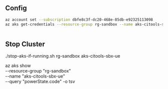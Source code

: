 ## Config

```bash
az account set --subscription dbfe8c3f-dc20-468e-85db-e92325113098 
az aks get-credentials --resource-group rg-sandbox --name aks-citools-sbx-ue
```

```bash

```

## Stop Cluster

./stop-aks-if-running.sh rg-sandbox aks-citools-sbx-ue

az aks show \
	--resource-group "rg-sandbox" \
	--name "aks-citools-sbx-ue" \
	--query "powerState.code" -o tsv